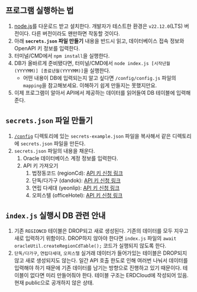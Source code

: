 ## 프로그램 실행하는 법
1. [node.js](https://nodejs.org/ko)를 다운로드 받고 설치한다. 개발자가 테스트한 환경은 `v22.12.0`(LTS) 버전이다. 다른 버전이라도 왠만하면 작동할 것이다.
1. 아래 **`secrets.json` 파일 만들기** 내용을 반드시 읽고, 데이터베이스 접속 정보와 OpenAPI 키 정보를 입력한다.
1. 터미널/CMD에서 `npm install`을 실행한다.
1. DB가 올바르게 준비됐다면, 터미널/CMD에서 `node index.js [시작년월(YYYYMM)] [종료년월(YYYYMM)]`을 실행한다.
    * 어떤 내용이 DB에 입력되는지 알고 싶다면 `/config/config.js` 파일의 `mapping`을 참고해보세요. 이해하기 쉽게 만들지는 못했지만요.
1. 이제 프로그램이 알아서 API에서 제공하는 데이터를 읽어들여 DB 테이블에 입력해준다.

## `secrets.json` 파일 만들기

1. [`/config`](/config/) 디렉토리에 있는 `secrets-example.json` 파일을 복사해서 같은 디렉토리에 `secrets.json` 파일을 만든다.
1. `secrets.json` 파일의 내용을 채운다.
    1. Oracle 데이터베이스 계정 정보를 입력한다.
    1. API 키 가져오기
        1. 법정동코드 (regionCd): [API 키 신청 링크](https://www.data.go.kr/tcs/dss/selectApiDataDetailView.do?publicDataPk=15077871)
        1. 단독/다가구 (dandok): [API 키 신청 링크](https://www.data.go.kr/data/15126472/openapi.do)
        1. 연립 다세대 (yeonlip): [API 키 신청 링크](https://www.data.go.kr/data/15126473/openapi.do)
        1. 오피스텔 (officeHotel): [API 키 신청 링크](https://www.data.go.kr/data/15126475/openapi.do)

## `index.js` 실행시 DB 관련 안내

1. 기존 `REGIONCD` 테이블은 DROP되고 새로 생성된다. 기존의 데이터를 모두 지우고 새로 입력하기 위함이다. DROP하지 않아야 한다면 `index.js` 파일의 `await oracleUtil.createRegionCdTable();` 코드가 실행되지 않도록 한다.
1. `단독/다가구`, `연립다세대`, `오피스텔` 실거래 데이터가 들어가있는 테이블은 DROP되지 않고 새로 생성되지도 않는다. 일간 API 호출 한도로 인해 여러번 나눠서 데이터를 입력해야 하기 때문에 기존 데이터를 남기는 방향으로 진행하고 있기 때문이다. 테이블이 없다면 미리 만들어줘야 한다. 테이블 구조는 ERDCloud에 작성되어 있음. 현재 public으로 공개하지 않은 상태.
